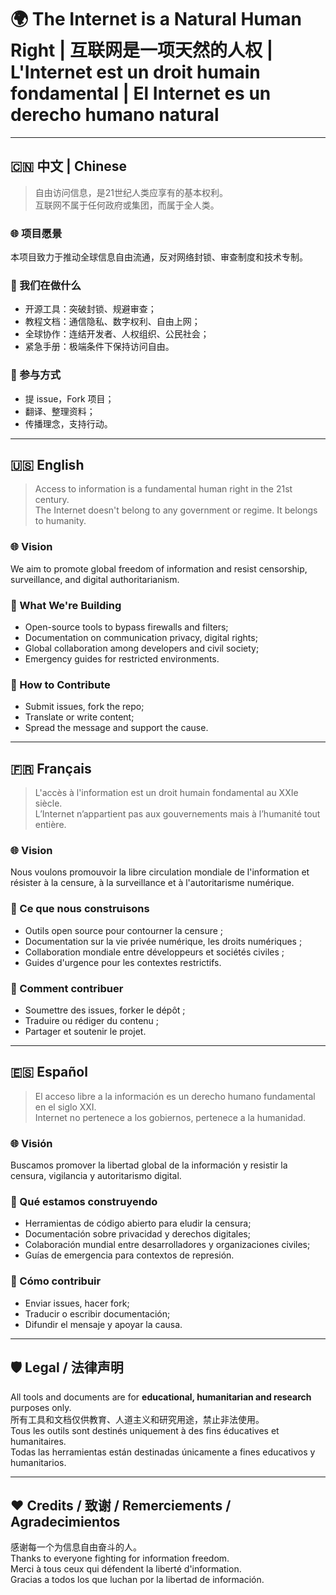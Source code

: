 # 🌍 The Internet is a Natural Human Right | 互联网是一项天然的人权 | L'Internet est un droit humain fondamental | El Internet es un derecho humano natural

---

## 🇨🇳 中文 | Chinese

> 自由访问信息，是21世纪人类应享有的基本权利。  
> 互联网不属于任何政府或集团，而属于全人类。

### 🌐 项目愿景
本项目致力于推动全球信息自由流通，反对网络封锁、审查制度和技术专制。

### 🔧 我们在做什么
- 开源工具：突破封锁、规避审查；
- 教程文档：通信隐私、数字权利、自由上网；
- 全球协作：连结开发者、人权组织、公民社会；
- 紧急手册：极端条件下保持访问自由。

### 🤝 参与方式
- 提 issue，Fork 项目；
- 翻译、整理资料；
- 传播理念，支持行动。

---

## 🇺🇸 English

> Access to information is a fundamental human right in the 21st century.  
> The Internet doesn't belong to any government or regime. It belongs to humanity.

### 🌐 Vision
We aim to promote global freedom of information and resist censorship, surveillance, and digital authoritarianism.

### 🔧 What We're Building
- Open-source tools to bypass firewalls and filters;
- Documentation on communication privacy, digital rights;
- Global collaboration among developers and civil society;
- Emergency guides for restricted environments.

### 🤝 How to Contribute
- Submit issues, fork the repo;
- Translate or write content;
- Spread the message and support the cause.

---

## 🇫🇷 Français

> L'accès à l'information est un droit humain fondamental au XXIe siècle.  
> L’Internet n’appartient pas aux gouvernements mais à l’humanité tout entière.

### 🌐 Vision
Nous voulons promouvoir la libre circulation mondiale de l'information et résister à la censure, à la surveillance et à l'autoritarisme numérique.

### 🔧 Ce que nous construisons
- Outils open source pour contourner la censure ;
- Documentation sur la vie privée numérique, les droits numériques ;
- Collaboration mondiale entre développeurs et sociétés civiles ;
- Guides d'urgence pour les contextes restrictifs.

### 🤝 Comment contribuer
- Soumettre des issues, forker le dépôt ;
- Traduire ou rédiger du contenu ;
- Partager et soutenir le projet.

---

## 🇪🇸 Español

> El acceso libre a la información es un derecho humano fundamental en el siglo XXI.  
> Internet no pertenece a los gobiernos, pertenece a la humanidad.

### 🌐 Visión
Buscamos promover la libertad global de la información y resistir la censura, vigilancia y autoritarismo digital.

### 🔧 Qué estamos construyendo
- Herramientas de código abierto para eludir la censura;
- Documentación sobre privacidad y derechos digitales;
- Colaboración mundial entre desarrolladores y organizaciones civiles;
- Guías de emergencia para contextos de represión.

### 🤝 Cómo contribuir
- Enviar issues, hacer fork;
- Traducir o escribir documentación;
- Difundir el mensaje y apoyar la causa.

---

## 🛡️ Legal / 法律声明

All tools and documents are for **educational, humanitarian and research** purposes only.  
所有工具和文档仅供教育、人道主义和研究用途，禁止非法使用。  
Tous les outils sont destinés uniquement à des fins éducatives et humanitaires.  
Todas las herramientas están destinadas únicamente a fines educativos y humanitarios.

---

## ❤️ Credits / 致谢 / Remerciements / Agradecimientos

感谢每一个为信息自由奋斗的人。  
Thanks to everyone fighting for information freedom.  
Merci à tous ceux qui défendent la liberté d'information.  
Gracias a todos los que luchan por la libertad de información.
